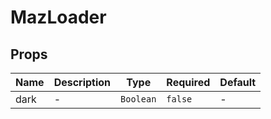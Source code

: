 # MazLoader

## Props

<!-- @vuese:MazLoader:props:start -->

| Name | Description | Type      | Required | Default |
| ---- | ----------- | --------- | -------- | ------- |
| dark | -           | `Boolean` | `false`  | -       |

<!-- @vuese:MazLoader:props:end -->

